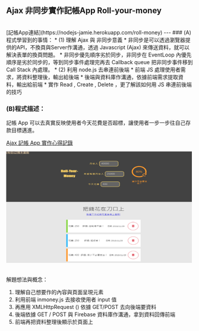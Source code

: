 ## Ajax 非同步實作記帳App Roll-your-money
  <br/>
[記帳App連結](https://nodejs-jamie.herokuapp.com/roll-money)
---
### (A)程式學習到的事情：
* (1) 理解 Ajax 與 非同步意義
  * 非同步是可以透過瀏覽器提供的API，不換頁與Server作溝通，透過 Javascript (Ajax) 來傳送資料，就可以解決表單的換頁問題。
  * 非同步優先順序劣於同步，非同步在 EventLoop 內優先順序是劣於同步的，等到同步事件處理完再去 Callback queue 把非同步事件移到 Call Stack 內處理。
* (2) 利用 node.js 去串連前後端
  * 前端 JS 處理使用者需求，將資料整理後，輸出給後端
  * 後端與資料庫作溝通，依據前端需求提取資料，輸出給前端
  * 實作 Read , Create , Delete ，更了解該如何用 JS 串連前後端的技巧


### (B)程式描述：
記帳 App 可以去真實反映使用者今天花費是否超標，讓使用者一步一步往自己存款目標邁進。

[Ajax 記帳 App 實作心得記錄](https://reurl.cc/31meOR)


<img src="./roll-money.png" alt="roll-your-money" width="500" height="300" />
<br/><br/>


解題想法與概念：
1. 理解自己想要作的內容與頁面呈現元素
2. 利用前端 inmoney.js 去接收使用者 input 值
3. 再應用 XMLHttpRequest () 依據 GET/POST 去向後端要資料
4. 後端依據 GET / POST 與 Firebase 資料庫作溝通，拿到資料回傳前端
5. 前端再把資料整理後顯示於頁面上
